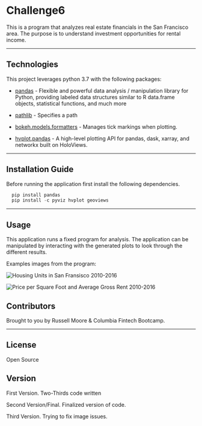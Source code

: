 # Challenge6

This is a program that analyzes real estate financials in the San Francisco area.  The purpose is to understand investment opportunities for rental income.

---

## Technologies

This project leverages python 3.7 with the following packages:


* [pandas](https://github.com/pandas-dev/pandas) - Flexible and powerful data analysis / manipulation library for Python, providing labeled data structures similar to R data.frame objects, statistical functions, and much more

* [pathlib](https://github.com/budlight/pathlib) - Specifies a path

* [bokeh.models.formatters](https://github.com/bokeh/bokeh/blob/branch-3.0/bokeh/models/formatters.py) - Manages tick markings when plotting.

* [hvplot.pandas](https://github.com/holoviz/hvplot) - A high-level plotting API for pandas, dask, xarray, and networkx built on HoloViews.

---

## Installation Guide

Before running the application first install the following dependencies.

```python
  pip install pandas
  pip install -c pyviz hvplot geoviews
```

---

## Usage

This application runs a fixed program for analysis.  The application can be manipulated by interacting with the generated plots to look through the different results.

Examples images from the program:

 ![Housing Units in San Fransisco 2010-2016](/Challenge6/Images/zoomed-housing-units-by-year.PNG)

 ![Price per Square Foot and Average Gross Rent 2010-2016](/Challenge6/Images/avg-sale-px-sq-foot-gross-rent.PNG)

## Contributors

Brought to you by Russell Moore & Columbia Fintech Bootcamp.

---
## License

Open Source

## Version

First Version.  Two-Thirds code written

Second Version/Final.  Finalized version of code.

Third Version.  Trying to fix image issues.